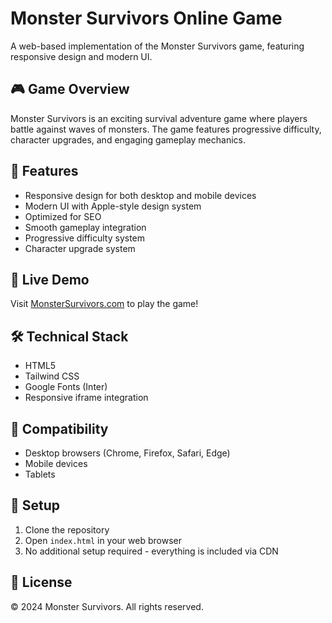 # Monster Survivors Online Game

A web-based implementation of the Monster Survivors game, featuring responsive design and modern UI.

## 🎮 Game Overview

Monster Survivors is an exciting survival adventure game where players battle against waves of monsters. The game features progressive difficulty, character upgrades, and engaging gameplay mechanics.

## 🌟 Features

- Responsive design for both desktop and mobile devices
- Modern UI with Apple-style design system
- Optimized for SEO
- Smooth gameplay integration
- Progressive difficulty system
- Character upgrade system

## 🚀 Live Demo

Visit [MonsterSurvivors.com](https://monstersurvivors.com) to play the game!

## 🛠 Technical Stack

- HTML5
- Tailwind CSS
- Google Fonts (Inter)
- Responsive iframe integration

## 📱 Compatibility

- Desktop browsers (Chrome, Firefox, Safari, Edge)
- Mobile devices
- Tablets

## 🔧 Setup

1. Clone the repository
2. Open `index.html` in your web browser
3. No additional setup required - everything is included via CDN

## 📝 License

© 2024 Monster Survivors. All rights reserved. 